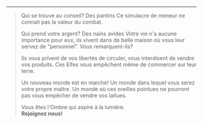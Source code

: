 ___
>
> Qui se trouve au conseil? Des pantins
> Ce simulacre de meneur ne connait pas la valeur du combat.
> 
> Qui prend votre argent? Des nains avides
> Votre vie n'a aucune importance pour eux, ils vivent dans de belle maison où vous leur servez de "personnel". Vous remarquent-ils?
>
> Ils vous privent de vos libertés de circuler, vous interdisent de vendre vos produits.
> Ces Elfes vous empêchent même de commercer sur leur terre.
> 
> Un nouveau monde est en marche! Un monde dans lequel vous serez votre propre maître. Un monde où ces oreilles pointues ne pourront pas vous empêcher de vendre vos laitues.
> 
> Vous êtes l'Ombre qui aspire à la lumière.  
> **Rejoignez nous!**
